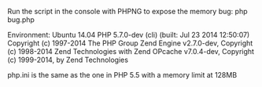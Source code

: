 Run the script in the console with PHPNG to expose the memory bug:
php bug.php

Environment:
Ubuntu 14.04
PHP 5.7.0-dev (cli) (built: Jul 23 2014 12:50:07)
Copyright (c) 1997-2014 The PHP Group
Zend Engine v2.7.0-dev, Copyright (c) 1998-2014 Zend Technologies
    with Zend OPcache v7.0.4-dev, Copyright (c) 1999-2014, by Zend Technologies

php.ini is the same as the one in PHP 5.5 with a memory limit at 128MB
